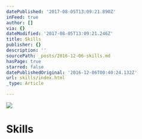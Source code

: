 ```yaml
---
datePublished: '2017-08-05T13:09:21.890Z'
inFeed: true
author: []
via: {}
dateModified: '2017-08-05T13:09:21.246Z'
title: Skills
publisher: {}
description: ''
sourcePath: _posts/2016-12-06-skills.md
hasPage: true
starred: false
datePublishedOriginal: '2016-12-06T00:40:24.132Z'
url: skills/index.html
_type: Article

---
```

![](https://the-grid-user-content.s3-us-west-2.amazonaws.com/1d48da9a-c49e-42e1-a344-441aa267ea3c.gif)

# Skills